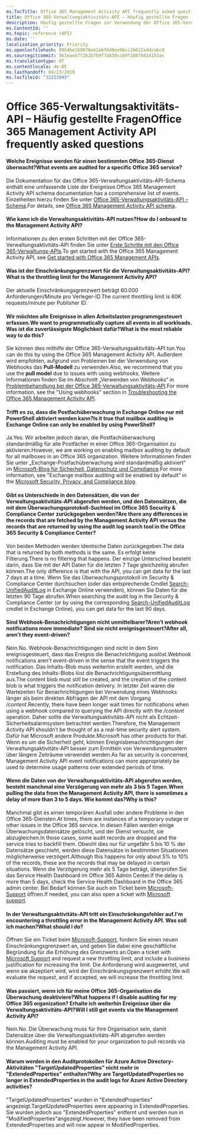 ```yaml
---
ms.TocTitle: Office 365 Management Activity API frequently asked questions
title: Office 365-Verwaltungsaktivitäts-API – Häufig gestellte Fragen
description: Häufig gestellte Fragen zur Verwendung der Office 365-Verwaltungsaktivitäts-API
ms.ContentId: ''
ms.topic: reference (API)
ms.date: ''
localization_priority: Priority
ms.openlocfilehash: 8954be1b9076eb2a6f640ee96cc2b612addcabc0
ms.sourcegitcommit: 5b1eaeb7f262b7b9f7ab30ccb9f10878814153ac
ms.translationtype: HT
ms.contentlocale: de-DE
ms.lasthandoff: 04/23/2019
ms.locfileid: "32223945"
---
```

# <a name="office-365-management-activity-api-frequently-asked-questions"></a><span data-ttu-id="584d4-103">Office 365-Verwaltungsaktivitäts-API – Häufig gestellte Fragen</span><span class="sxs-lookup"><span data-stu-id="584d4-103">Office 365 Management Activity API frequently asked questions</span></span>

#### <a name="what-events-are-audited-for-a-specific-office-365-service"></a><span data-ttu-id="584d4-104">Welche Ereignisse werden für einen bestimmten Office 365-Dienst überwacht?</span><span class="sxs-lookup"><span data-stu-id="584d4-104">What events are audited for a specific Office 365 service?</span></span>

<span data-ttu-id="584d4-105">Die Dokumentation für das Office 365-Verwaltungsaktivitäts-API-Schema enthält eine umfassende Liste der Ereignisse.</span><span class="sxs-lookup"><span data-stu-id="584d4-105">Office 365 Management Activity API schema documentation has a comprehensive list of events.</span></span> <span data-ttu-id="584d4-106">Einzelheiten hierzu finden Sie unter [Office 365-Verwaltungsaktivitäts-API – Schema](office-365-management-activity-api-schema.md).</span><span class="sxs-lookup"><span data-stu-id="584d4-106">For details, see [Office 365 Management Activity API schema](office-365-management-activity-api-schema.md).</span></span>

#### <a name="how-do-i-onboard-to-the-management-activity-api"></a><span data-ttu-id="584d4-107">Wie kann ich die Verwaltungsaktivitäts-API nutzen?</span><span class="sxs-lookup"><span data-stu-id="584d4-107">How do I onboard to the Management Activity API?</span></span>

<span data-ttu-id="584d4-108">Informationen zu den ersten Schritten mit der Office 365-Verwaltungsaktivitäts-API finden Sie unter [Erste Schritte mit den Office 365-Verwaltungs-APIs](get-started-with-office-365-management-apis.md).</span><span class="sxs-lookup"><span data-stu-id="584d4-108">To get started with the Office 365 Management Activity API, see [Get started with Office 365 Management APIs](get-started-with-office-365-management-apis.md).</span></span>
 
#### <a name="what-is-the-throttling-limit-for-the--management-activity-api"></a><span data-ttu-id="584d4-109">Was ist der Einschränkungsgrenzwert für die Verwaltungsaktivitäts-API?</span><span class="sxs-lookup"><span data-stu-id="584d4-109">What is the throttling limit for the  Management Activity API?</span></span>

<span data-ttu-id="584d4-110">Der aktuelle Einschränkungsgrenzwert beträgt 60.000 Anforderungen/Minute pro Verleger-ID.</span><span class="sxs-lookup"><span data-stu-id="584d4-110">The current throttling limit is 60K requests/minute per Publisher ID.</span></span> 

#### <a name="we-want-to-programmatically-capture-all-events-in-all-workloads-what-is-the-most-reliable-way-to-do-this"></a><span data-ttu-id="584d4-111">Wir möchten alle Ereignisse in allen Arbeitslasten programmgesteuert erfassen.</span><span class="sxs-lookup"><span data-stu-id="584d4-111">We want to programmatically capture all events in all workloads.</span></span> <span data-ttu-id="584d4-112">Was ist die zuverlässigste Möglichkeit dafür?</span><span class="sxs-lookup"><span data-stu-id="584d4-112">What is the most reliable way to do this?</span></span>

<span data-ttu-id="584d4-113">Sie können dies mithilfe der Office 365-Verwaltungsaktivitäts-API tun.</span><span class="sxs-lookup"><span data-stu-id="584d4-113">You can do this by using the Office 365 Management Activity API.</span></span> <span data-ttu-id="584d4-114">Außerdem wird empfohlen, aufgrund von Problemen bei der Verwendung von Webhooks das **Pull-Modell** zu verwenden.</span><span class="sxs-lookup"><span data-stu-id="584d4-114">Also, we recommend that you use the **pull model** due to issues with using webhooks.</span></span> <span data-ttu-id="584d4-115">Weitere Informationen finden Sie im Abschnitt „Verwenden von Webhooks“ in [Problembehandlung bei der Office 365-Verwaltungsaktivitäts-API](troubleshooting-the-office-365-management-activity-api.md#using-webhooks).</span><span class="sxs-lookup"><span data-stu-id="584d4-115">For more information, see the "Using webhooks" section in [Troubleshooting the Office 365 Management Activity API](troubleshooting-the-office-365-management-activity-api.md#using-webhooks).</span></span>

#### <a name="is-it-true-that-mailbox-auditing-in-exchange-online-can-only-be-enabled-by-using-powershell"></a><span data-ttu-id="584d4-116">Trifft es zu, dass die Postfachüberwachung in Exchange Online nur mit PowerShell aktiviert werden kann?</span><span class="sxs-lookup"><span data-stu-id="584d4-116">Is it true that mailbox auditing in Exchange Online can only be enabled by using PowerShell?</span></span>

<span data-ttu-id="584d4-117">Ja.</span><span class="sxs-lookup"><span data-stu-id="584d4-117">Yes.</span></span> <span data-ttu-id="584d4-118">Wir arbeiten jedoch daran, die Postfachüberwachung standardmäßig für alle Postfächer in einer Office 365-Organisation zu aktivieren.</span><span class="sxs-lookup"><span data-stu-id="584d4-118">However, we are working on enabling mailbox auditing by default for all mailboxes in an Office 365 organization.</span></span> <span data-ttu-id="584d4-119">Weitere Informationen finden Sie unter „Exchange-Postfachüberwachung wird standardmäßig aktiviert“ im [Microsoft-Blog für Sicherheit, Datenschutz und Compliance](https://techcommunity.microsoft.com/t5/Security-Privacy-and-Compliance/Exchange-Mailbox-Auditing-will-be-enabled-by-default/ba-p/215171).</span><span class="sxs-lookup"><span data-stu-id="584d4-119">For more information, see "Exchange mailbox auditing will be enabled by default" in the [Microsoft Security, Privacy, and Compliance blog](https://techcommunity.microsoft.com/t5/Security-Privacy-and-Compliance/Exchange-Mailbox-Auditing-will-be-enabled-by-default/ba-p/215171).</span></span>

#### <a name="are-there-any-differences-in-the-records-that-are-fetched-by-the-management-activity-api-versus-the-records-that-are-returned-by-using-the-audit-log-search-tool-in-the-office-365-security--compliance-center"></a><span data-ttu-id="584d4-120">Gibt es Unterschiede in den Datensätzen, die von der Verwaltungsaktivitäts-API abgerufen werden, und den Datensätzen, die mit dem Überwachungsprotokoll-Suchtool im Office 365 Security & Compliance Center zurückgegeben werden?</span><span class="sxs-lookup"><span data-stu-id="584d4-120">Are there any differences in the records that are fetched by the Management Activity API versus the records that are returned by using the audit log search tool in the Office 365 Security & Compliance Center?</span></span>

<span data-ttu-id="584d4-121">Von beiden Methoden werden identische Daten zurückgegeben.</span><span class="sxs-lookup"><span data-stu-id="584d4-121">The data that is returned by both methods is the same.</span></span> <span data-ttu-id="584d4-122">Es erfolgt keine Filterung.</span><span class="sxs-lookup"><span data-stu-id="584d4-122">There is no filtering that happens.</span></span> <span data-ttu-id="584d4-123">Der einzige Unterschied besteht darin, dass Sie mit der API Daten für die letzten 7 Tage gleichzeitig abrufen können.</span><span class="sxs-lookup"><span data-stu-id="584d4-123">The only difference is that with the API, you can get data for the last 7 days at a time.</span></span> <span data-ttu-id="584d4-124">Wenn Sie das Überwachungsprotokoll im Security & Compliance Center durchsuchen (oder das entsprechende Cmdlet [Search-UnifiedAuditLog](https://docs.microsoft.com/powershell/module/exchange/policy-and-compliance-audit/search-unifiedauditlog) in Exchange Online verwenden), können Sie Daten für die letzten 90 Tage abrufen.</span><span class="sxs-lookup"><span data-stu-id="584d4-124">When searching the audit log in the Security & Compliance Center (or by using the corresponding [Search-UnifiedAuditLog](https://docs.microsoft.com/powershell/module/exchange/policy-and-compliance-audit/search-unifiedauditlog) cmdlet in Exchange Online), you can get data for the last 90 days.</span></span> 
 
#### <a name="arent-webhook-notifications-more-immediate-after-all-arent-they-event-driven"></a><span data-ttu-id="584d4-125">Sind Webhook-Benachrichtigungen nicht unmittelbarer?</span><span class="sxs-lookup"><span data-stu-id="584d4-125">Aren’t webhook notifications more immediate?</span></span> <span data-ttu-id="584d4-126">Sind sie nicht ereignisgesteuert?</span><span class="sxs-lookup"><span data-stu-id="584d4-126">After all, aren’t they event-driven?</span></span>

<span data-ttu-id="584d4-127">Nein.</span><span class="sxs-lookup"><span data-stu-id="584d4-127">No.</span></span> <span data-ttu-id="584d4-128">Webhook-Benachrichtigungen sind nicht in dem Sinn ereignisgesteuert, dass das Ereignis die Benachrichtigung auslöst.</span><span class="sxs-lookup"><span data-stu-id="584d4-128">Webhook notifications aren't event-driven in the sense that the event triggers the notification.</span></span> <span data-ttu-id="584d4-129">Das Inhalts-Blob muss weiterhin erstellt werden, und die Erstellung des Inhalts-Blobs löst die Benachrichtigungsübermittlung aus.</span><span class="sxs-lookup"><span data-stu-id="584d4-129">The content blob must still be created, and the creation of the content blob is what triggers the notification delivery.</span></span> <span data-ttu-id="584d4-130">In letzter Zeit waren die Wartezeiten für Benachrichtigungen bei Verwendung eines Webhooks länger als beim direkten Abfragen der API mit dem Vorgang */content*.</span><span class="sxs-lookup"><span data-stu-id="584d4-130">Recently, there have been longer wait times for notifications when using a webhook compared to querying the API directly with the */content* operation.</span></span> <span data-ttu-id="584d4-131">Daher sollte die Verwaltungsaktivitäts-API nicht als Echtzeit-Sicherheitsalarmsystem betrachtet werden.</span><span class="sxs-lookup"><span data-stu-id="584d4-131">Therefore, the Management Activity API shouldn’t be thought of as a real-time security alert system.</span></span> <span data-ttu-id="584d4-132">Dafür hat Microsoft andere Produkte.</span><span class="sxs-lookup"><span data-stu-id="584d4-132">Microsoft has other products for that.</span></span> <span data-ttu-id="584d4-133">Wenn es um die Sicherheit geht, können Ereignisbenachrichtigungen der Verwaltungsaktivitäts-API besser zum Ermitteln von Verwendungsmustern über längere Zeiträume verwendet werden.</span><span class="sxs-lookup"><span data-stu-id="584d4-133">As far as security is concerned, Management Activity API event notifications can more appropriately be used to determine usage patterns over extended periods of time.</span></span>

#### <a name="when-pulling-the-data-from-the-management-activity-api-there-is-sometimes-a-delay-of-more-than-3-to-5-days-why-is-this"></a><span data-ttu-id="584d4-134">Wenn die Daten von der Verwaltungsaktivitäts-API abgerufen werden, besteht manchmal eine Verzögerung von mehr als 3 bis 5 Tagen.</span><span class="sxs-lookup"><span data-stu-id="584d4-134">When pulling the data from the Management Activity API, there is sometimes a delay of more than 3 to 5 days.</span></span> <span data-ttu-id="584d4-135">Wie kommt das?</span><span class="sxs-lookup"><span data-stu-id="584d4-135">Why is this?</span></span>

<span data-ttu-id="584d4-136">Manchmal gibt es einen temporären Ausfall oder andere Probleme in den Office 365-Diensten.</span><span class="sxs-lookup"><span data-stu-id="584d4-136">At times, there are instances of a temporary outage or other issues in the Office 365 service.</span></span> <span data-ttu-id="584d4-137">In diesen Fällen werden einige Überwachungsdatensätze gelöscht, und der Dienst versucht, sie abzugleichen.</span><span class="sxs-lookup"><span data-stu-id="584d4-137">In those cases, some audit records are dropped and the service tries to backfill them.</span></span> <span data-ttu-id="584d4-138">Obwohl dies nur für ungefähr 5 bis 10 % der Datensätze geschieht, werden diese Datensätze in bestimmten Situationen möglicherweise verzögert.</span><span class="sxs-lookup"><span data-stu-id="584d4-138">Although this happens for only about 5% to 10% of the records, these are the records that may be delayed in certain situations.</span></span> <span data-ttu-id="584d4-139">Wenn die Verzögerung mehr als 5 Tage beträgt, überprüfen Sie das Service Health Dashboard im Office 365 Admin Center.</span><span class="sxs-lookup"><span data-stu-id="584d4-139">If the delay is more than 5 days, check the Service Health Dashboard in the Office 365 admin center.</span></span> <span data-ttu-id="584d4-140">Bei Bedarf können Sie auch ein Ticket beim [Microsoft-Support](https://support.office.com/article/contact-support-for-business-products-admin-help-32a17ca7-6fa0-4870-8a8d-e25ba4ccfd4b#ID0EAADAAA=online) öffnen.</span><span class="sxs-lookup"><span data-stu-id="584d4-140">If needed, you can also open a ticket with [Microsoft support](https://support.office.com/article/contact-support-for-business-products-admin-help-32a17ca7-6fa0-4870-8a8d-e25ba4ccfd4b#ID0EAADAAA=online).</span></span>

#### <a name="im-encountering-a-throttling-error-in-the-management-activity-api-what-should-i-do"></a><span data-ttu-id="584d4-141">In der Verwaltungsaktivitäts-API tritt ein Einschränkungsfehler auf.</span><span class="sxs-lookup"><span data-stu-id="584d4-141">I'm encountering a throttling error in the Management Activity API.</span></span> <span data-ttu-id="584d4-142">Was soll ich machen?</span><span class="sxs-lookup"><span data-stu-id="584d4-142">What should I do?</span></span>

<span data-ttu-id="584d4-143">Öffnen Sie ein Ticket beim [Microsoft-Support](https://support.office.com/article/contact-support-for-business-products-admin-help-32a17ca7-6fa0-4870-8a8d-e25ba4ccfd4b#ID0EAADAAA=online), fordern Sie einen neuen Einschränkungsgrenzwert an, und geben Sie dabei eine geschäftliche Begründung für die Erhöhung des Grenzwerts an.</span><span class="sxs-lookup"><span data-stu-id="584d4-143">Open a ticket with [Microsoft Support](https://support.office.com/article/contact-support-for-business-products-admin-help-32a17ca7-6fa0-4870-8a8d-e25ba4ccfd4b#ID0EAADAAA=online) and request a new throttling limit, and include a business justification for increasing the limit.</span></span> <span data-ttu-id="584d4-144">Die Anforderung wird ausgewertet, und wenn sie akzeptiert wird, wird der Einschränkungsgrenzwert erhöht.</span><span class="sxs-lookup"><span data-stu-id="584d4-144">We will evaluate the request, and if accepted, we will increase the throttling limit.</span></span>

#### <a name="what-happens-if-i-disable-auditing-for-my-office-365-organization-will-i-still-get-events-via-the-management-activity-api"></a><span data-ttu-id="584d4-145">Was passiert, wenn ich für meine Office 365-Organisation die Überwachung deaktiviere?</span><span class="sxs-lookup"><span data-stu-id="584d4-145">What happens if I disable auditing for my Office 365 organization?</span></span> <span data-ttu-id="584d4-146">Erhalte ich weiterhin Ereignisse über die Verwaltungsaktivitäts-API?</span><span class="sxs-lookup"><span data-stu-id="584d4-146">Will I still get events via the Management Activity API?</span></span>

<span data-ttu-id="584d4-147">Nein.</span><span class="sxs-lookup"><span data-stu-id="584d4-147">No.</span></span> <span data-ttu-id="584d4-148">Die Überwachung muss für Ihre Organisation sein, damit Datensätze über die Verwaltungsaktivitäts-API abgerufen werden können.</span><span class="sxs-lookup"><span data-stu-id="584d4-148">Auditing must be enabled for your organization to pull records via the Management Activity API.</span></span>

#### <a name="why-are-targetupdatedproperties-no-longer-in-extendedproperties-in-the-audit-logs-for-azure-active-directory-activities"></a><span data-ttu-id="584d4-149">Warum werden in den Auditprotokollen für Azure Active Directory-Aktivitäten "TargetUpdatedProperties" nicht mehr in "ExtendedProperties" enthalten?</span><span class="sxs-lookup"><span data-stu-id="584d4-149">Why are TargetUpdatedProperties no longer in ExtendedProperties in the audit logs for Azure Active Directory activities?</span></span>

<span data-ttu-id="584d4-150">"TargetUpdatedProperties" wurden in "ExtendedProperties" angezeigt.</span><span class="sxs-lookup"><span data-stu-id="584d4-150">TargetUpdatedProperties were appearing in ExtendedProperties.</span></span> <span data-ttu-id="584d4-151">Sie wurden jedoch aus "ExtendedProperties" entfernt und werden nun in "ModifiedProperties"angezeigt.</span><span class="sxs-lookup"><span data-stu-id="584d4-151">However, they have been removed from ExtendedProperties and will now appear in ModifiedProperties.</span></span>
